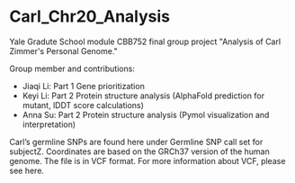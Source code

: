# Carl_Chr20_Analysis
Yale Gradute School module CBB752 final group project "Analysis of Carl Zimmer's Personal Genome."

Group member and contributions:
- Jiaqi Li: Part 1 Gene prioritization
- Keyi Li: Part 2 Protein structure analysis (AlphaFold prediction for mutant, lDDT score calculations)
- Anna Su: Part 2 Protein structure analysis (Pymol visualization and interpretation)

Carl’s germline SNPs are found here under Germline SNP call set for subjectZ. Coordinates are based on the
GRCh37 version of the human genome. The file is in VCF format. For more information about VCF, please see here.
